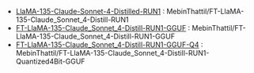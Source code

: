 - [LlaMA-135-Claude-Sonnet-4-Distilled-RUN1](https://huggingface.co/MebinThattil/FT-LlaMA-135-Claude_Sonnet_4-Distill-RUN1/tree/main) : MebinThattil/FT-LlaMA-135-Claude_Sonnet_4-Distill-RUN1
- [FT-LlaMA-135-Claude_Sonnet_4-Distill-RUN1-GGUF](https://huggingface.co/MebinThattil/FT-LlaMA-135-Claude_Sonnet_4-Distill-RUN1-GGUF/tree/main) : MebinThattil/FT-LlaMA-135-Claude_Sonnet_4-Distill-RUN1-GGUF
- [FT-LlaMA-135-Claude_Sonnet_4-Distill-RUN1-GGUF-Q4](https://huggingface.co/MebinThattil/FT-LlaMA-135-Claude_Sonnet_4-Distill-RUN1-Quantized4Bit-GGUF/tree/main) : MebinThattil/FT-LlaMA-135-Claude_Sonnet_4-Distill-RUN1-Quantized4Bit-GGUF
